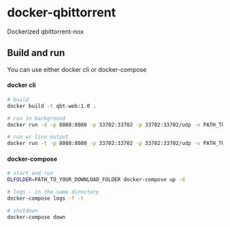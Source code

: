 # docker-qbittorrent

Dockerized qbittorrent-nox

## Build and run
You can use either docker cli or docker-compose

#### docker cli
```bash
# build
docker build -t qbt-web:1.0 .

# run in background
docker run -d -p 8080:8080 -p 33702:33702 -p 33702:33702/udp -v PATH_TO_YOUR_DOWNLOAD_FOLDER:/root/Downloads qbt-web:1.0

# run w/ live output
docker run -t -p 8080:8080 -p 33702:33702 -p 33702:33702/udp -v PATH_TO_YOUR_DOWNLOAD_FOLDER:/root/Downloads qbt-web:1.0
```

#### docker-compose
```bash
# start and run
DLFOLDER=PATH_TO_YOUR_DOWNLOAD_FOLDER docker-compose up -d

# logs - in the same directory
docker-compose logs -f -t

# shutdown
docker-compose down
```